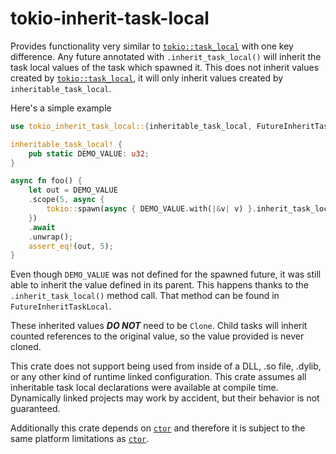 # tokio-inherit-task-local

Provides functionality very similar to [`tokio::task_local`](https://docs.rs/tokio/latest/tokio/macro.task_local.html) with one key difference. Any future annotated with
`.inherit_task_local()` will inherit the task local values of the task which spawned it. This does not inherit
values created by [`tokio::task_local`](https://docs.rs/tokio/latest/tokio/macro.task_local.html), it will only inherit values created by `inheritable_task_local`.

Here's a simple example

```rust
use tokio_inherit_task_local::{inheritable_task_local, FutureInheritTaskLocal as _};

inheritable_task_local! {
    pub static DEMO_VALUE: u32;
}

async fn foo() {
    let out = DEMO_VALUE
    .scope(5, async {
        tokio::spawn(async { DEMO_VALUE.with(|&v| v) }.inherit_task_local()).await
    })
    .await
    .unwrap();
    assert_eq!(out, 5);
}
```

Even though `DEMO_VALUE` was not defined for the spawned future, it was still able to inherit the value defined in
its parent. This happens thanks to the `.inherit_task_local()` method call. That method can be found in
`FutureInheritTaskLocal`.

These inherited values ***DO NOT*** need to be `Clone`. Child tasks will inherit counted references to the original value, so the value provided is never
cloned.

This crate does not support being used from inside of a DLL, .so file, .dylib, or any other kind
of runtime linked configuration. This crate assumes all inheritable task local declarations were available at
compile time. Dynamically linked projects may work by accident, but their behavior is not guaranteed.

Additionally this crate depends on [`ctor`](https://crates.io/crates/ctor) and therefore it is subject to the same platform limitations as [`ctor`](https://crates.io/crates/ctor).
